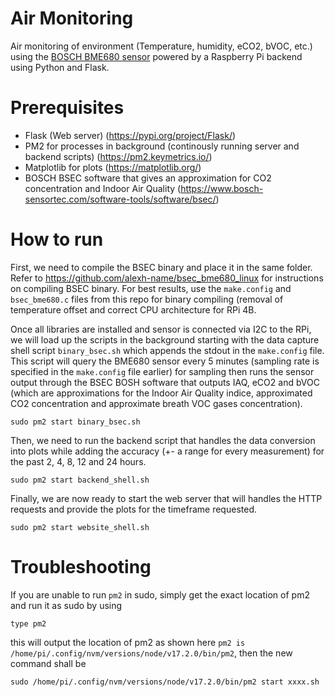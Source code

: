 # Air Monitoring
Air monitoring of environment (Temperature, humidity, eCO2, bVOC, etc.) using the [BOSCH BME680 sensor](https://www.sparkfun.com/products/16466) powered by a Raspberry Pi backend using Python and Flask.

# Prerequisites
- Flask (Web server) (https://pypi.org/project/Flask/)
- PM2 for processes in background (continously running server and backend scripts) (https://pm2.keymetrics.io/)
- Matplotlib for plots (https://matplotlib.org/)
- BOSCH BSEC software that gives an approximation for CO2 concentration and Indoor Air Quality (https://www.bosch-sensortec.com/software-tools/software/bsec/)

# How to run

First, we need to compile the BSEC binary and place it in the same folder. Refer to https://github.com/alexh-name/bsec_bme680_linux for instructions on compiling BSEC binary. For best results, use the `make.config` and `bsec_bme680.c` files from this repo for binary compiling (removal of temperature offset and correct CPU architecture for RPi 4B. 

Once all libraries are installed and sensor is connected via I2C to the RPi, we will load up the scripts in the background starting with the data capture shell script `binary_bsec.sh` which appends the stdout in the `make.config` file. This script will query the BME680 sensor every 5 minutes (sampling rate is specified in the `make.config` file earlier) for sampling then runs the sensor output through the BSEC BOSH software that outputs IAQ, eCO2 and bVOC (which are approximations for the Indoor Air Quality indice, approximated CO2 concentration and approximate breath VOC gases concentration).

```
sudo pm2 start binary_bsec.sh
```

Then, we need to run the backend script that handles the data conversion into plots while adding the accuracy (+- a range for every measurement) for the past 2, 4, 8, 12 and 24 hours.

```
sudo pm2 start backend_shell.sh
```

Finally, we are now ready to start the web server that will handles the HTTP requests and provide the plots for the timeframe requested.

```
sudo pm2 start website_shell.sh
```


# Troubleshooting

If you are unable to run `pm2` in sudo, simply get the exact location of pm2 and run it as sudo by using
```
type pm2
```
this will output the location of pm2 as shown here `pm2 is /home/pi/.config/nvm/versions/node/v17.2.0/bin/pm2`, then the new command shall be
```
sudo /home/pi/.config/nvm/versions/node/v17.2.0/bin/pm2 start xxxx.sh
```
